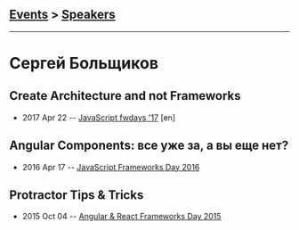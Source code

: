 ## [Events](../README.md) > [Speakers](../speakers.md)
---

# Сергей Больщиков

## Create Architecture and not Frameworks
- 2017 Apr 22 -- [JavaScript fwdays &#39;17](https://frameworksdays.com/event/js-frameworks-day-2017/review/create-architecture-and-not-frameworks) [en]   
## Angular Components: все уже за, а вы еще нет?
- 2016 Apr 17 -- [JavaScript Frameworks Day 2016](https://frameworksdays.com/event/js-frameworks-day-2016/review/angular-components)    
## Protractor Tips &amp; Tricks
- 2015 Oct 04 -- [Angular &amp; React Frameworks Day 2015](https://frameworksdays.com/event/angular-react-fwday-2015/review/protractor-tips-tricks)    
